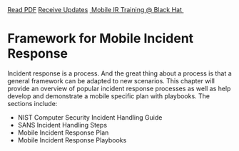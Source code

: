 <div class="cta-banner">
  <a class="cta-banner-pdf" href="https://info.nowsecure.com/IRforAndroidandiOS_PDFRequest.html">Read PDF<i class="fa fa-file-pdf-o"></i></a>
    <a class="cta-banner-update" href="https://info.nowsecure.com/IRforAndroidandiOS_Updates.html">Receive Updates<i class="fa fa-bell-o"></i></a>
  <a class="cta-banner-update" href="https://www.blackhat.com/us-16/training/mobile-incident-response-ir-for-android-and-ios.html">&nbsp;Mobile IR Training @ Black Hat&nbsp;<i class="fa fa-external-link"></i></a>
</div>

# Framework for Mobile Incident Response

Incident response is a process. And the great thing about a process is that a general framework can be adapted to new scenarios. This chapter will provide an overview of popular incident response processes as well as help develop and demonstrate a mobile specific plan with playbooks. The sections include:

* NIST Computer Security Incident Handling Guide
* SANS Incident Handling Steps
* Mobile Incident Response Plan
* Mobile Incident Response Playbooks

